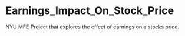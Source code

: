 # Earnings_Impact_On_Stock_Price
NYU MFE Project that explores the effect of earnings on a stocks price.
